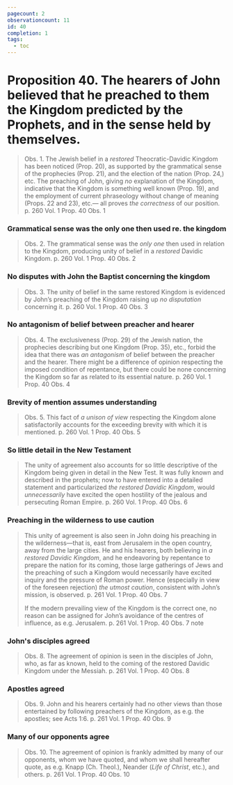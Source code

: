 ```yaml
---
pagecount: 2
observationcount: 11
id: 40
completion: 1
tags:
  - toc
---
```

# Proposition 40. The hearers of John believed that he preached to them the Kingdom predicted by the Prophets, and in the sense held by themselves.

>Obs. 1. The Jewish belief in a *restored* Theocratic-Davidic Kingdom has been noticed (Prop. 20), as supported by the grammatical sense of the prophecies (Prop. 21), and the election of the nation (Prop. 24,) etc. The preaching of John, giving *no* explanation of the Kingdom, indicative that the Kingdom is something well known (Prop. 19), and the employment of current phraseology without change of meaning (Props. 22 and 23), etc.— all proves *the correctness* of our position.
>p. 260 Vol. 1 Prop. 40 Obs. 1
### Grammatical sense was the only one then used re. the kingdom
>Obs. 2. The grammatical sense was the *only one* then used in relation to the Kingdom, producing unity of belief in a *restored* Davidic Kingdom.
>p. 260 Vol. 1 Prop. 40 Obs. 2
### No disputes with John the Baptist concerning the kingdom
>Obs. 3. The unity of belief in the same restored Kingdom is evidenced by John’s preaching of the Kingdom raising up *no disputation* concerning it.
>p. 260 Vol. 1 Prop. 40 Obs. 3
### No antagonism of belief between preacher and hearer
>Obs. 4. The exclusiveness (Prop. 29) of the Jewish nation, the prophecies describing but one Kingdom (Prop. 35), etc., forbid the idea that there was *an antagonism* of belief between the preacher and the hearer. There might be a difference of opinion respecting the imposed condition of repentance, but there could be none concerning the Kingdom so far as related to its essential nature.
>p. 260 Vol. 1 Prop. 40 Obs. 4
### Brevity of mention assumes understanding
>Obs. 5. This fact of *a unison of view* respecting the Kingdom alone satisfactorily accounts for the exceeding brevity with which it is mentioned.
>p. 260 Vol. 1 Prop. 40 Obs. 5
### So little detail in the New Testament
>The unity of agreement also accounts for so little descriptive of the Kingdom being given in detail in the New Test. It was fully known and described in the prophets; now to have entered into a detailed statement and particularized *the restored Davidic Kingdom*, would *unnecessarily* have excited the open hostility of the jealous and persecuting Roman Empire.
>p. 260 Vol. 1 Prop. 40 Obs. 6
### Preaching in the wilderness to use caution
>This unity of agreement is also seen in John doing his preaching in the wilderness—that is, east from Jerusalem in the open country, away from the large cities. He and his hearers, both believing in *a restored Davidic Kingdom*, and he endeavoring by repentance to prepare the nation for its coming, those large gatherings of Jews and the preaching of such a Kingdom would necessarily have excited inquiry and the pressure of Roman power. Hence (especially in view of the foreseen rejection) *the utmost caution*, consistent with John’s mission, is observed. 
>p. 261 Vol. 1 Prop. 40 Obs. 7
>
>If the modern prevailing view of the Kingdom is the correct one, no reason can be assigned for John’s avoidance of the centres of influence, as e.g. Jerusalem.
>p. 261 Vol. 1 Prop. 40 Obs. 7 note

### John's disciples agreed
>Obs. 8. The agreement of opinion is seen in the disciples of John, who, as far as known, held to the coming of the restored Davidic Kingdom under the Messiah.
>p. 261 Vol. 1 Prop. 40 Obs. 8
### Apostles agreed
>Obs. 9. John and his hearers certainly had no other views than those entertained by following preachers of the Kingdom, as e.g. the apostles; see Acts 1:6.
>p. 261 Vol. 1 Prop. 40 Obs. 9
### Many of our opponents agree
>Obs. 10. The agreement of opinion is frankly admitted by many of our opponents, whom we have quoted, and whom we shall hereafter quote, as e.g. Knapp (Ch. Theol.), Neander (*Life of Christ*, etc.), and others.
>p. 261 Vol. 1 Prop. 40 Obs. 10

